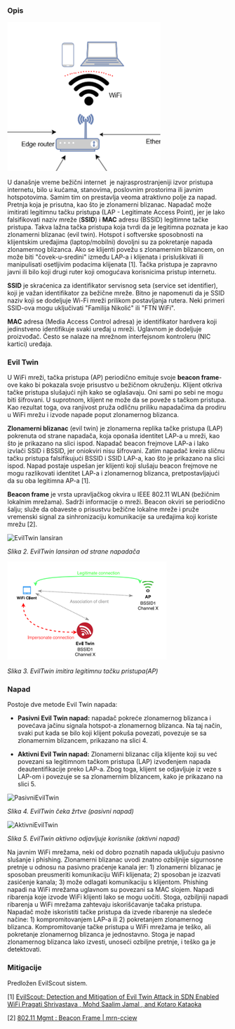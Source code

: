 ### Opis

<img title="" src="./../Images/WiFi granica poverenja.png" alt="loading-ag-205" style="zoom:67%;" data-align="center">

U današnje vreme bežični internet  je najrasprostranjeniji izvor pristupa internetu, bilo u kućama, stanovima, poslovnim prostorima ili javnim hotspotovima. Samim tim on prestavlja veoma atraktivno polje za napad. Pretnja koja je prisutna, kao što je zlonamerni blizanac. Napadač može imitirati legitimnu tačku pristupa (LAP - Legitimate Access Point), jer je lako falsifikovati naziv mreže (**SSID**) i **MAC** adresu (BSSID) legitimne tačke pristupa. Takva lažna tačka pristupa koja tvrdi da je legitimna poznata je kao zlonamerni blizanac (evil twin). Hotspot i softverske sposobnosti na klijentskim uređajima (laptop/mobilni) dovoljni su za pokretanje napada zlonamernog blizanca. Ako se klijenti povežu s zlonamernim blizancem, on može biti "čovek-u-sredini" između LAP-a i klijenata i prisluškivati ili manipulisati osetljivim podacima klijenata \[1\]. Tačka pristupa je zapravno javni ili bilo koji drugi ruter koji omogućava korisnicima pristup internetu.

**SSID** je skraćenica za identifikator servisnog seta (service set identifier), koji je važan identifikator za bežične mreže. Bitno je napomenuti da je SSID naziv koji se dodeljuje Wi-Fi mreži prilikom postavljanja rutera. Neki primeri SSID-ova mogu uključivati "Familija Nikolić" ili "FTN WiFi".

**MAC** adresa (Media Access Control adresa) je identifikator hardvera koji jedinstveno identifikuje svaki uređaj u mreži. Uglavnom je dodeljuje proizvođač. Često se nalaze na mrežnom interfejsnom kontroleru (NIC kartici) uređaja.



### Evil Twin

U WiFi mreži, tačka pristupa (AP) periodično emituje svoje **beacon frame**-ove kako bi pokazala svoje prisustvo u bežičnom okruženju. Klijent otkriva tačke pristupa slušajući njih kako se oglašavaju. Oni sami po sebi ne mogu biti šifrovani. U suprotnom, klijent ne može da se poveže s tačkom pristupa. Kao rezultat toga, ova ranjivost pruža odličnu priliku napadačima da prodiru u WiFi mrežu i izvode napade poput zlonamernog blizanca.

**Zlonamerni blizanac** (evil twin) je zlonamerna replika tačke pristupa (LAP) pokrenuta od strane napadača, koja oponaša identitet LAP-a u mreži, kao što je prikazano na slici ispod. Napadač beacon frejmove LAP-a i lako izvlači SSID i BSSID, jer oniokviri nisu šifrovani. Zatim napadač kreira sličnu tačku pristupa falsifikujući BSSID i SSID LAP-a, kao što je prikazano na slici ispod. Napad postaje uspešan jer klijenti koji slušaju beacon frejmove ne mogu razlikovati identitet LAP-a i zlonamernog blizanca, pretpostavljajući da su oba legitimna AP-a [1].

**Beacon frame** je vrsta upravljačkog okvira u IEEE 802.11 WLAN (bežičnim lokalnim mrežama). Sadrži informacije o mreži. Beacon okviri se periodično šalju; služe da obaveste o prisustvu bežične lokalne mreže i pruže vremenski signal za sinhronizaciju komunikacije sa uređajima koji koriste mrežu [2].

<img title="EvilTwin lansiran od strane napadača" src="file:///F:/skola/FTN/ZASTITA/GIT PROJEKAT/Zastita-tim7/Images/EvilTwin lansiran.png" alt="EvilTwin lansiran" data-align="left">

*Slika 2. EvilTwin lansiran od strane napadača*

![loading-ag-775](./../Images/Imitiranje%20AP.png)

*Slika 3. EvilTwin imitira legitimnu tačku pristupa(AP)*

### Napad

Postoje dve metode Evil Twin napada: 

- **Pasivni Evil Twin napad:** napadač pokreće zlonamernog blizanca i povećava jačinu signala hotspot-a zlonamernog blizanca. Na taj način, svaki put kada se bilo koji klijent pokuša povezati, povezuje se sa zlonamernim blizancem, prikazano na slici 4.

- **Aktivni Evil Twin napad:** Zlonamerni blizanac cilja klijente koji su već povezani sa legitimnom tačkom pristupa (LAP) izvođenjem napada deautentifikacije preko LAP-a. Zbog toga, klijent se odjavljuje iz veze s LAP-om i povezuje se sa zlonamernim blizancem, kako je prikazano na slici 5.

![PasivniEvilTwin](F:\skola\FTN\ZASTITA\GIT%20PROJEKAT\Zastita-tim7\Images\PasivniEvilTwin.png)

*Slika 4. EvilTwin čeka žrtve (pasivni napad)*

![AktivniEvilTwin](F:\skola\FTN\ZASTITA\GIT%20PROJEKAT\Zastita-tim7\Images\AktivniEvilTwin.png)

*Slika 5. EvilTwin aktivno odjavljuje korisnike (aktivni napad)*

Na javnim WiFi mrežama, neki od dobro poznatih napada uključuju pasivno slušanje i phishing. Zlonamerni blizanac uvodi znatno ozbiljnije sigurnosne pretnje u odnosu na pasivno praćenje kanala jer: 1) zlonamerni blizanac je sposoban preusmeriti komunikaciju WiFi klijenata; 2) sposoban je izazvati zasićenje kanala; 3) može odlagati komunikaciju s klijentom. Phishing napadi na WiFi mrežama uglavnom su povezani sa MAC slojem. Napadi ribarenja koje izvode WiFi klijenti lako se mogu uočiti. Stoga, ozbiljniji napadi ribarenja u WiFi mrežama zahtevaju iskorišćavanje tačaka pristupa. Napadač može iskoristiti tačke pristupa da izvede ribarenje na sledeće načine: 1) kompromitovanjem LAP-a ili 2) pokretanjem zlonamernog blizanca. Kompromitovanje tačke pristupa u WiFi mrežama je teško, ali pokretanje zlonamernog blizanca je jednostavno. Stoga je napad zlonamernog blizanca lako izvesti, unoseći ozbiljne pretnje, i teško ga je detektovati.

### Mitigacije

Predložen EvilScout sistem.





\[1\] [EvilScout: Detection and Mitigation of Evil Twin Attack in SDN Enabled WiFi Pragati Shrivastava , Mohd Saalim Jamal , and Kotaro Kataoka](https://sci-hub.se/10.1109/tnsm.2020.2972774)

[2] [802.11 Mgmt : Beacon Frame | mrn-cciew](https://mrncciew.com/2014/10/08/802-11-mgmt-beacon-frame/)


